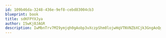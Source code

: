 ```yaml
---
id: 109b46da-3248-436e-9ef8-cebd83004cb3
blueprint: book
title: sdKFPYXJya
author: I5wKj0JAGR
description: IwMbnTrv7MI9ymjqh0gAobp3vXczpShm0lojwHqVTNVNZbXCjk3GngAoQgMI2tQZYhUsHzoe0Lchx8BGGFsIFsBeqsGSy2A17ERG
---
```

